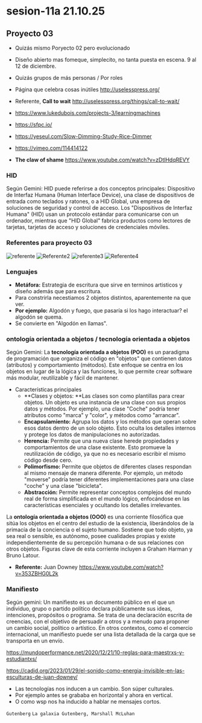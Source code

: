 # sesion-11a 21.10.25

## Proyecto 03

+ Quizás mismo Poryecto 02 pero evolucionado

+ Diseño abierto mas fomeque, simplecito, no tanta puesta en escena. 9 al 12 de diciembre.

+ Quizás grupos de más personas / Por roles

+ Página que celebra cosas inútiles <http://uselesspress.org/>
+ Referente, **Call to wait** <http://uselesspress.org/things/call-to-wait/>

+ <https://www.lukedubois.com/projects-3/learningmachines>
+ <https://sfpc.io/>
+ <https://yeseul.com/Slow-Dimming-Study-Rice-Dimmer>
+ <https://vimeo.com/114414122>

+ **The claw of shame** <https://www.youtube.com/watch?v=zDtlHdqREVY>

### HID
Según Gemini: HID puede referirse a dos conceptos principales: Dispositivo de Interfaz Humana (Human Interface Device), una clase de dispositivos de entrada como teclados y ratones, o a HID Global, una empresa de soluciones de seguridad y control de acceso. Los "Dispositivos de Interfaz Humana" (HID) usan un protocolo estándar para comunicarse con un ordenador, mientras que "HID Global" fabrica productos como lectores de tarjetas, tarjetas de acceso y soluciones de credenciales móviles. 
  
### Referentes para proyecto 03

![referente](./imagenes/videoframe_4358.gif)
![Referente2](./imagenes/videoframe_9306.png)
![referente3](./imagenes/videoframe_15127.png)
![Referente4](./imagenes/videoframe_2346.png)

### Lenguajes

+ **Metáfora:** Estrategia de escritura que sirve en terminos artisticos y diseño además que para escritura.
+ Para constrirla necestiamos 2 objetos distintos, aparentemente na que ver.
+ **Por ejemplo:** Algodón y fuego, que pasaría si los hago interactuar? el algodón se quema.
+ Se convierte en "Algodón en llamas".

### ontología orientada a objetos / tecnología orientada a objetos
Según Gemini: La **tecnología orientada a objetos (POO)** es un paradigma de programación que organiza el código en "objetos" que contienen datos (atributos) y comportamiento (métodos). Este enfoque se centra en los objetos en lugar de la lógica y las funciones, lo que permite crear software más modular, reutilizable y fácil de mantener. 

+ Características principales
   + **Clases y objetos: **Las clases son como plantillas para crear objetos. Un objeto es una instancia de una clase con sus propios datos y métodos. Por ejemplo, una clase "Coche" podría tener atributos como "marca" y "color", y métodos como "arrancar". 
   + **Encapsulamiento:** Agrupa los datos y los métodos que operan sobre esos datos dentro de un solo objeto. Esto oculta los detalles internos y protege los datos de manipulaciones no autorizadas. 
   + **Herencia:** Permite que una nueva clase herede propiedades y comportamientos de una clase existente. Esto promueve la reutilización de código, ya que no es necesario escribir el mismo código desde cero. 
   + **Polimorfismo:** Permite que objetos de diferentes clases respondan al mismo mensaje de manera diferente. Por ejemplo, un método "moverse" podría tener diferentes implementaciones para una clase "coche" y una clase "bicicleta". 
   + **Abstracción:** Permite representar conceptos complejos del mundo real de forma simplificada en el mundo lógico, enfocándose en las características esenciales y ocultando los detalles irrelevantes.

La **ontología orientada a objetos (OOO)** es una corriente filosófica que sitúa los objetos en el centro del estudio de la existencia, liberándolos de la primacía de la conciencia o el sujeto humano. Sostiene que todo objeto, ya sea real o sensible, es autónomo, posee cualidades propias y existe independientemente de su percepción humana o de sus relaciones con otros objetos. Figuras clave de esta corriente incluyen a Graham Harman y Bruno Latour. 

+ **Referente:** Juan Downey <https://www.youtube.com/watch?v=353ZBHG0L2k>

### Manifiesto
Según gemini: Un manifiesto es un documento público en el que un individuo, grupo o partido político declara públicamente sus ideas, intenciones, propósitos o programa. Se trata de una declaración escrita de creencias, con el objetivo de persuadir a otros y a menudo para proponer un cambio social, político o artístico. En otros contextos, como el comercio internacional, un manifiesto puede ser una lista detallada de la carga que se transporta en un envío. 

<https://mundoperformance.net/2020/12/21/10-reglas-para-maestrxs-y-estudiantxs/>

<https://cadjd.org/2023/01/29/el-sonido-como-energia-invisible-en-las-esculturas-de-juan-downey/>

+ Las tecnologías nos inducen a un cambio. Son súper culturales.
+ Por ejemplo antes se grababa en horizontal y ahora en vertical.
+ O como wsp nos ha inducido a hablar ne mensajes cortos.

`Gutenberg`
`La galaxia Gutenberg, Marshall McLuhan`
